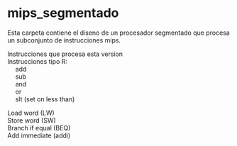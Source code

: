 # mips_segmentado
Esta carpeta contiene el diseno de un procesador segmentado que procesa un subconjunto de instrucciones mips.  
  
Instrucciones que procesa esta version  
  Instrucciones tipo R:    
&emsp;              add  
&emsp;              sub  
&emsp;              and  
&emsp;              or  
&emsp;              slt (set on less than)  
  
  Load word (LW)  
  Store word (SW)  
  Branch if equal (BEQ)  
  Add immediate (addi)  
